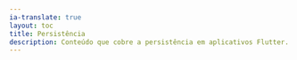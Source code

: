 ```yaml
---
ia-translate: true
layout: toc
title: Persistência
description: Conteúdo que cobre a persistência em aplicativos Flutter.
---
```

